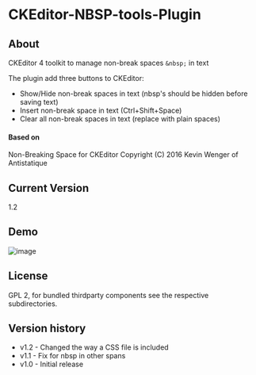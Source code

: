 # CKEditor-NBSP-tools-Plugin

## About
CKEditor 4 toolkit to manage non-break spaces `&nbsp;` in text 

The plugin add three buttons to CKEditor:
- Show/Hide non-break spaces in text (nbsp's should be hidden before saving text)
- Insert non-break space in text (Ctrl+Shift+Space)
- Clear all non-break spaces in text (replace with plain spaces)

#### Based on
Non-Breaking Space for CKEditor  Copyright (C) 2016 Kevin Wenger of Antistatique

## Current Version 
1.2

## Demo
![image](demo/nbsp_tools.png)


## License
GPL 2, for bundled thirdparty components see the respective subdirectories.


## Version history
* v1.2 - Changed the way a CSS file is included
* v1.1 - Fix for nbsp in other spans
* v1.0 - Initial release 
